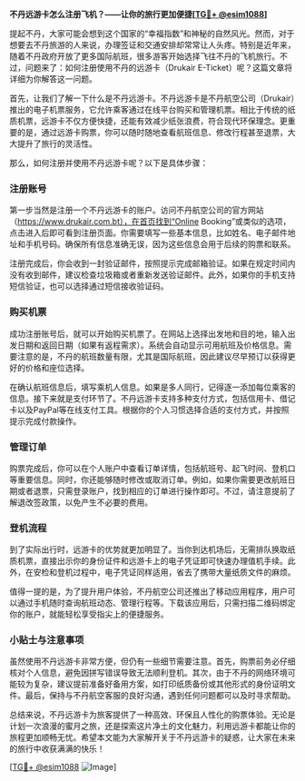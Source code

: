 **不丹远游卡怎么注册飞机？——让你的旅行更加便捷[[TG💪+ @esim1088](https://t.me/s/esim1088)]**

提起不丹，大家可能会想到这个国家的“幸福指数”和神秘的自然风光。然而，对于想要去不丹旅游的人来说，办理签证和交通安排却常常让人头疼。特别是近年来，随着不丹政府开放了更多国际航班，很多游客开始选择飞往不丹的飞机旅行。不过，问题来了：如何注册使用不丹的远游卡（Drukair E-Ticket）呢？这篇文章将详细为你解答这一问题。

首先，让我们了解一下什么是不丹远游卡。不丹远游卡是不丹航空公司（Drukair）推出的电子机票服务，它允许乘客通过在线平台购买和管理机票。相比于传统的纸质机票，远游卡不仅方便快捷，还能有效减少纸张浪费，符合现代环保理念。更重要的是，通过远游卡购票，你可以随时随地查看航班信息、修改行程甚至退票，大大提升了旅行的灵活性。

那么，如何注册并使用不丹远游卡呢？以下是具体步骤：

### 注册账号

第一步当然是注册一个不丹远游卡的账户。访问不丹航空公司的官方网站（https://www.drukair.com.bt），在首页找到“Online Booking”或类似的选项，点击进入后即可看到注册页面。你需要填写一些基本信息，比如姓名、电子邮件地址和手机号码。确保所有信息准确无误，因为这些信息会用于后续的购票和联系。

注册完成后，你会收到一封验证邮件，按照提示完成邮箱验证。如果在规定时间内没有收到邮件，建议检查垃圾箱或者重新发送验证邮件。此外，如果你的手机支持短信验证，也可以选择通过短信接收验证码。

### 购买机票

成功注册账号后，就可以开始购买机票了。在网站上选择出发地和目的地，输入出发日期和返回日期（如果有返程需求）。系统会自动显示可用航班及价格信息。需要注意的是，不丹的航班数量有限，尤其是国际航班，因此建议尽早预订以获得更好的价格和座位选择。

在确认航班信息后，填写乘机人信息。如果是多人同行，记得逐一添加每位乘客的信息。接下来就是支付环节了。不丹远游卡支持多种支付方式，包括信用卡、借记卡以及PayPal等在线支付工具。根据你的个人习惯选择合适的支付方式，并按照提示完成付款操作。

### 管理订单

购票完成后，你可以在个人账户中查看订单详情，包括航班号、起飞时间、登机口等重要信息。同时，你还能够随时修改或取消订单。例如，如果你需要更改航班日期或者退票，只需登录账户，找到相应的订单进行操作即可。不过，请注意提前了解退改签政策，以免产生不必要的费用。

### 登机流程

到了实际出行时，远游卡的优势就更加明显了。当你到达机场后，无需排队换取纸质机票，直接出示你的身份证件和远游卡上的电子凭证即可快速办理值机手续。此外，在安检和登机过程中，电子凭证同样适用，省去了携带大量纸质文件的麻烦。

值得一提的是，为了提升用户体验，不丹航空公司还推出了移动应用程序，用户可以通过手机随时查询航班动态、管理行程等。下载该应用后，只需扫描二维码绑定你的账户，就能轻松享受指尖上的便捷服务。

### 小贴士与注意事项

虽然使用不丹远游卡非常方便，但仍有一些细节需要注意。首先，购票前务必仔细核对个人信息，避免因拼写错误导致无法顺利登机。其次，由于不丹的网络环境可能较为复杂，建议提前准备好备用方案，如打印纸质备份或其他形式的身份证明文件。最后，保持与不丹航空客服的良好沟通，遇到任何问题都可以及时寻求帮助。

总结来说，不丹远游卡为旅客提供了一种高效、环保且人性化的购票体验。无论是计划一次浪漫的蜜月之旅，还是探索这片净土的文化魅力，利用远游卡都能让你的旅程更加顺畅无忧。希望本文能为大家解开关于不丹远游卡的疑惑，让大家在未来的旅行中收获满满的快乐！

[[TG💪+ @esim1088](https://t.me/s/esim1088) ![Image](https://i.postimg.cc/4NQfJmqS/Snipaste-2025-05-13-00-14-12.png)]